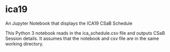 # ica19
An Jupyter Notebook that displays the ICA19 CSaB Schedule

This Python 3 notebook reads in the ica_schedule.csv file and outputs CSaB Session details. It assumes that the notebook and csv file are in the same working directory.
